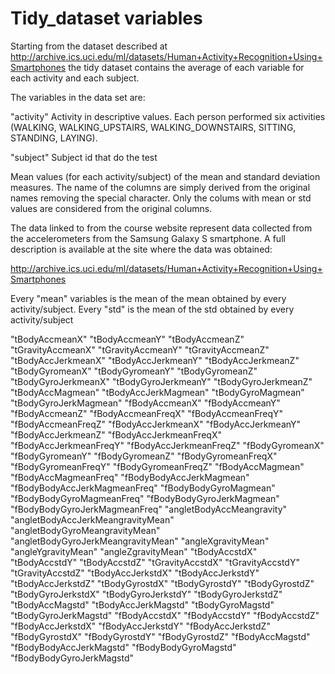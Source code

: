 Tidy_dataset variables
======================

Starting from the dataset described at http://archive.ics.uci.edu/ml/datasets/Human+Activity+Recognition+Using+Smartphones
 the tidy dataset contains the average of each variable for each activity and each subject.

The variables in the data set are:

"activity"
Activity in descriptive values.
Each person performed six activities (WALKING, WALKING_UPSTAIRS, WALKING_DOWNSTAIRS, SITTING, STANDING, LAYING).

"subject" 
Subject id that do the test 

Mean values (for each activity/subject) of the mean and standard deviation measures.
The name of the columns are simply derived from the original names removing the special character.
Only the colums with mean or std values are considered from the original columns.

The data linked to from the course website represent data collected from the accelerometers from the Samsung Galaxy S smartphone. 
A full description is available at the site where the data was obtained: 

http://archive.ics.uci.edu/ml/datasets/Human+Activity+Recognition+Using+Smartphones

Every "mean" variables is the mean of the mean obtained by every activity/subject.
Every "std" is the mean of the std obtained by every activity/subject

"tBodyAccmeanX" 
"tBodyAccmeanY" 
"tBodyAccmeanZ" 
"tGravityAccmeanX" 
"tGravityAccmeanY" 
"tGravityAccmeanZ" 
"tBodyAccJerkmeanX" 
"tBodyAccJerkmeanY" 
"tBodyAccJerkmeanZ" 
"tBodyGyromeanX" 
"tBodyGyromeanY" 
"tBodyGyromeanZ" 
"tBodyGyroJerkmeanX" 
"tBodyGyroJerkmeanY" 
"tBodyGyroJerkmeanZ" 
"tBodyAccMagmean" 
"tBodyAccJerkMagmean" 
"tBodyGyroMagmean" 
"tBodyGyroJerkMagmean" 
"fBodyAccmeanX" 
"fBodyAccmeanY" 
"fBodyAccmeanZ" 
"fBodyAccmeanFreqX" 
"fBodyAccmeanFreqY" 
"fBodyAccmeanFreqZ" 
"fBodyAccJerkmeanX" 
"fBodyAccJerkmeanY" 
"fBodyAccJerkmeanZ" 
"fBodyAccJerkmeanFreqX" 
"fBodyAccJerkmeanFreqY" 
"fBodyAccJerkmeanFreqZ" 
"fBodyGyromeanX" 
"fBodyGyromeanY" 
"fBodyGyromeanZ" 
"fBodyGyromeanFreqX" 
"fBodyGyromeanFreqY" 
"fBodyGyromeanFreqZ" 
"fBodyAccMagmean" 
"fBodyAccMagmeanFreq" 
"fBodyBodyAccJerkMagmean" 
"fBodyBodyAccJerkMagmeanFreq" 
"fBodyBodyGyroMagmean" 
"fBodyBodyGyroMagmeanFreq" 
"fBodyBodyGyroJerkMagmean" 
"fBodyBodyGyroJerkMagmeanFreq" 
"angletBodyAccMeangravity" 
"angletBodyAccJerkMeangravityMean" 
"angletBodyGyroMeangravityMean" 
"angletBodyGyroJerkMeangravityMean" 
"angleXgravityMean" 
"angleYgravityMean" 
"angleZgravityMean" 
"tBodyAccstdX" 
"tBodyAccstdY" 
"tBodyAccstdZ" 
"tGravityAccstdX" 
"tGravityAccstdY" 
"tGravityAccstdZ" 
"tBodyAccJerkstdX" 
"tBodyAccJerkstdY" 
"tBodyAccJerkstdZ" 
"tBodyGyrostdX" 
"tBodyGyrostdY" 
"tBodyGyrostdZ" 
"tBodyGyroJerkstdX" 
"tBodyGyroJerkstdY" 
"tBodyGyroJerkstdZ" 
"tBodyAccMagstd" 
"tBodyAccJerkMagstd" 
"tBodyGyroMagstd" 
"tBodyGyroJerkMagstd" 
"fBodyAccstdX" 
"fBodyAccstdY" 
"fBodyAccstdZ" 
"fBodyAccJerkstdX" 
"fBodyAccJerkstdY" 
"fBodyAccJerkstdZ" 
"fBodyGyrostdX" 
"fBodyGyrostdY" 
"fBodyGyrostdZ" 
"fBodyAccMagstd" 
"fBodyBodyAccJerkMagstd" 
"fBodyBodyGyroMagstd" 
"fBodyBodyGyroJerkMagstd"
